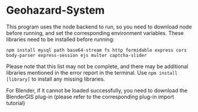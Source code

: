 # Geohazard-System

This program uses the node backend to run, so you need to download node before running, and set the corresponding environment variables. These libraries need to be installed before running:

    npm install mysql path base64-stream fs http formidable express cors body-parser express-session ejs multer captcha-slider

Please note that this list may not be complete, and there may be additional libraries mentioned in the error report in the terminal. Use `npm install [library]` to install any missing libraries.

For Blender, if it cannot be loaded successfully, you need to download the BlenderGIS plug-in (please refer to the corresponding plug-in import tutorial)
